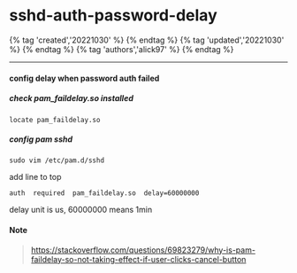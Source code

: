 # sshd-auth-password-delay

{% tag 'created','20221030' %} {% endtag %} {% tag 'updated','20221030' %} {% endtag %} {% tag 'authors','alick97' %} {% endtag %}

---

#### config delay when password auth failed
##### check pam_faildelay.so installed
```
locate pam_faildelay.so
```
##### config pam sshd
```
sudo vim /etc/pam.d/sshd
```
add line to top
```
auth  required  pam_faildelay.so  delay=60000000
```
delay unit is us, 60000000 means 1min

#### Note
> https://stackoverflow.com/questions/69823279/why-is-pam-faildelay-so-not-taking-effect-if-user-clicks-cancel-button